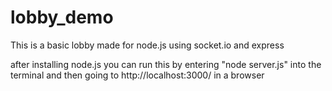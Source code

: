 # lobby_demo

This is a basic lobby made for node.js using socket.io and express

after installing node.js 
you can run this by entering "node server.js" into the terminal and then going to http://localhost:3000/ in a browser
